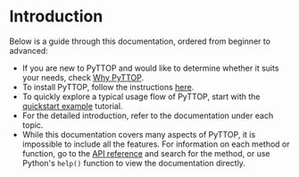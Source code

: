 # Introduction

Below is a guide through this documentation, ordered from beginner to advanced:
- If you are new to PyTTOP and would like to determine whether it suits your needs, check [Why PyTTOP](../intro/why).
- To install PyTTOP, follow the instructions [here](../start/Installation).
- To quickly explore a typical usage flow of PyTTOP, start with the [quickstart example](../tutorials/quickstart) tutorial.
- For the detailed introduction, refer to the documentation under each topic.
- While this documentation covers many aspects of PyTTOP, it is impossible to include all the features. For information on each method or function, go to the [API reference](../api) and search for the method, or use Python's `help()` function to view the documentation directly.

```{tableofcontents}
```


